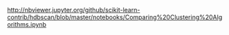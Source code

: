 http://nbviewer.jupyter.org/github/scikit-learn-contrib/hdbscan/blob/master/notebooks/Comparing%20Clustering%20Algorithms.ipynb